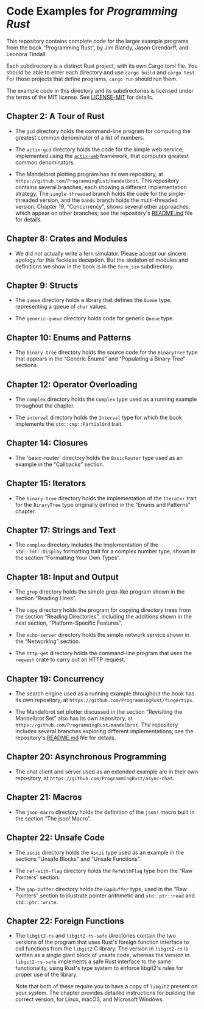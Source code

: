 # Code Examples for _Programming Rust_

This repository contains complete code for the larger example programs from the
book “Programming Rust”, by Jim Blandy, Jason Orendorff, and Leonora Tindall.

Each subdirectory is a distinct Rust project, with its own Cargo.toml file. You
should be able to enter each directory and use `cargo build` and `cargo test`.
For those projects that define programs, `cargo run` should run them.

The example code in this directory and its subdirectories is licensed under the
terms of the MIT license. See [LICENSE-MIT](LICENSE-MIT) for details.

## Chapter 2: A Tour of Rust

- The `gcd` directory holds the command-line program for computing the greatest
  common denominator of a list of numbers.

- The `actix-gcd` directory holds the code for the simple web service,
  implemented using the [`actix-web`] framework, that computes greatest common
  denominators.

- The Mandelbrot plotting program has its own repository, at
  `https://github.com/ProgrammingRust/mandelbrot`. This repository contains
  several branches, each showing a different implementation strategy. The
  `single-threaded` branch holds the code for the single-threaded version, and
  the `bands` branch holds the multi-threaded version. Chapter 19,
  “Concurrency”, shows several other approaches, which appear on other branches;
  see the repository's [README.md][mandel-readme] file for details.

[`actix-web`]: https://actix.rs/

## Chapter 8: Crates and Modules

- We did not actually write a fern simulator. Please accept our sincere apology
  for this feckless deception. But the skeleton of modules and definitions we
  show in the book is in the `fern_sim` subdirectory.

## Chapter 9: Structs

- The `queue` directory holds a library that defines the `Queue` type,
  representing a queue of `char` values.

- The `generic-queue` directory holds code for generic `Queue` type.

## Chapter 10: Enums and Patterns

- The `binary-tree` directory holds the source code for the `BinaryTree` type
  that appears in the “Generic Enums” and “Populating a Binary Tree” sections.

## Chapter 12: Operator Overloading

- The `complex` directory holds the `Complex` type used as a running example
  throughout the chapter.

- The `interval` directory holds the `Interval` type for which the book
  implements the `std::cmp::PartialOrd` trait.

## Chapter 14: Closures

- The 'basic-router' directory holds the `BasicRouter` type used as an example
  in the “Callbacks” section.

## Chapter 15: Iterators

- The `binary-tree` directory holds the implementation of the `Iterator` trait
  for the `BinaryTree` type originally defined in the “Enums and Patterns”
  chapter.

## Chapter 17: Strings and Text

- The `complex` directory includes the implementation of the `std::fmt::Display`
  formatting trait for a complex number type, shown in the section “Formatting
  Your Own Types”.

## Chapter 18: Input and Output

- The `grep` directory holds the simple grep-like program shown in the section
  “Reading Lines”.

- The `copy` directory holds the program for copying directory trees from the
  section “Reading Directories”, including the additions shown in the next
  section, “Platform-Specific Features”.

- The `echo-server` directory holds the simple network service shown in the
  “Networking” section.

- The `http-get` directory holds the command-line program that uses the
  `reqwest` crate to carry out an HTTP request.

## Chapter 19: Concurrency

- The search engine used as a running example throughout the book has its own
  repository, at `https://github.com/ProgrammingRust/fingertips`.

- The Mandelbrot set plotter discussed in the section “Revisiting the Mandelbrot
  Set” also has its own repository, at `https://github.com/ProgrammingRust/mandelbrot`.
  The repository includes several branches exploring different implementations;
  see the repository's [README.md][mandel-readme] file for details.

[mandel-readme]: https://github.com/ProgrammingRust/mandelbrot/blob/master/README.md

## Chapter 20: Asynchronous Programming

- The chat client and server used as an extended example are in their own
  repository, at `https://github.com/ProgrammingRust/async-chat`.

## Chapter 21: Macros

- The `json-macro` directory holds the definition of the `json!` macro built in
  the section “The json! Macro”.

## Chapter 22: Unsafe Code

- The `ascii` directory holds the `Ascii` type used as an example in the
  sections “Unsafe Blocks” and “Unsafe Functions”.

- The `ref-with-flag` directory holds the `RefWithFlag` type from the “Raw
  Pointers” section.

- The `gap-buffer` directory holds the `GapBuffer` type, used in the “Raw
  Pointers” section to illustrate pointer arithmetic and `std::ptr::read` and
  `std::ptr::write`.

## Chapter 22: Foreign Functions

- The `libgit2-rs` and `libgit2-rs-safe` directories contain the two versions of
  the program that uses Rust's foreign function interface to call functions from
  the `libgit2` C library. The version in `libgit2-rs` is written as a single
  giant block of unsafe code, whereas the version in `libgit2-rs-safe`
  implements a safe Rust interface to the same functionality, using Rust's type
  system to enforce libgit2's rules for proper use of the library.

  Note that both of these require you to have a copy of `libgit2` present on
  your system. The chapter provides detailed instructions for building the
  correct version, for Linux, macOS, and Microsoft Windows.
